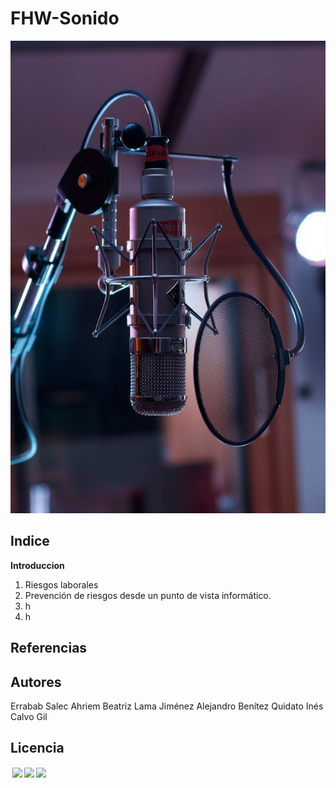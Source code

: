# FHW-Sonido

![portada](portada.jpeg)

## Indice
 **Introduccion**
   1. Riesgos laborales 
   2. Prevención de riesgos desde un punto de vista informático.
   3. h
   4. h

## Referencias

## Autores 
  Errabab Salec Ahriem
  Beatriz Lama Jiménez 
  Alejandro Benítez Quidato
  Inés Calvo Gil 
## Licencia
<p xmlns:cc="http://creativecommons.org/ns#" > <a href="http://creativecommons.org/licenses/by-nc/4.0/?ref=chooser-v1" target="_blank" rel="license noopener noreferrer" style="display:inline-block;"><img style="height:22px!important;margin-left:3px;vertical-align:text-bottom;" src="https://mirrors.creativecommons.org/presskit/icons/cc.svg?ref=chooser-v1"><img style="height:22px!important;margin-left:3px;vertical-align:text-bottom;" src="https://mirrors.creativecommons.org/presskit/icons/by.svg?ref=chooser-v1"><img style="height:22px!important;margin-left:3px;vertical-align:text-bottom;" src="https://mirrors.creativecommons.org/presskit/icons/nc.svg?ref=chooser-v1"></a></p>
